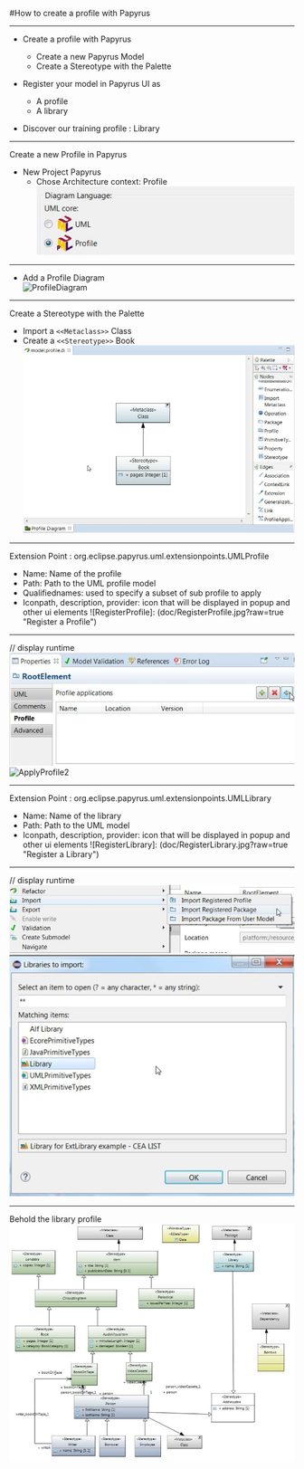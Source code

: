 #How to create a profile with Papyrus

---

* Create a profile with Papyrus
    * Create a new Papyrus Model
    * Create a Stereotype with the Palette

* Register your model in Papyrus UI as
    * A profile
    * A library 

* Discover our training profile : Library

---
Create a new Profile in Papyrus

* New Project Papyrus
    * Chose Architecture context: Profile  
![DiagramLanguage](/org.eclipse.papyrus.training.library.profile/doc/DiagramLanguage.jpg?raw=true "Select Diagram Language")   

---

* Add a Profile Diagram   
![ProfileDiagram](/doc/ProfileDiagram.jpg?raw=true "Add a Profile Diagram") 

---
Create a Stereotype with the Palette

* Import a `<<Metaclass>>` Class
* Create a `<<Stereotype>>` Book 
![FirstStereotype](doc/FirstStereotype.jpg?raw=true "Create First Stereotype")
 
---

Extension Point : org.eclipse.papyrus.uml.extensionpoints.UMLProfile  
* Name: Name of the profile
* Path: Path to the UML profile model
* Qualifiednames: used to specify a subset of sub profile to apply
* Iconpath, description, provider: icon that will be displayed in popup and other ui elements
![RegisterProfile]: (doc/RegisterProfile.jpg?raw=true "Register a Profile")
---

// display runtime  
 ![ApplyProfile1](doc/ApplyProfile1.jpg?raw=true "Apply a Profile Step1")
 ![ApplyProfile2](/doc/ApplyProfile2.jpg?raw=true "Apply a Profile Step2")

---

Extension Point : org.eclipse.papyrus.uml.extensionpoints.UMLLibrary  
* Name: Name of the library
* Path: Path to the UML model
* Iconpath, description, provider: icon that will be displayed in popup and other ui elements
![RegisterLibrary]: (doc/RegisterLibrary.jpg?raw=true "Register a Library")
---

// display runtime  
 ![ImportLibrary1](doc/ImportLibrary1.jpg?raw=true "Import Library Step1")
 ![ImportLibrary2](doc/ImportLibrary2.jpg?raw=true "Import Library Step2")
 
---

Behold the library profile ![LibraryProfileDiagram](doc/LibraryProfile.jpg?raw=true "Library Profile Diagram") 




